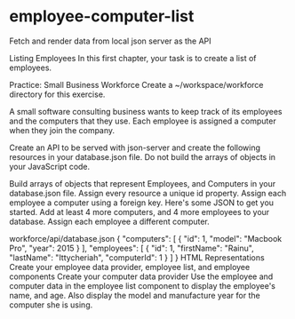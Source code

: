 # employee-computer-list
Fetch and render data from local json server as the API

Listing Employees
In this first chapter, your task is to create a list of employees.

Practice: Small Business Workforce
Create a ~/workspace/workforce directory for this exercise.

A small software consulting business wants to keep track of its employees and the computers that they use. Each employee is assigned a computer when they join the company.

Create an API to be served with json-server and create the following resources in your database.json file. Do not build the arrays of objects in your JavaScript code.

Build arrays of objects that represent Employees, and Computers in your database.json file.
Assign every resource a unique id property.
Assign each employee a computer using a foreign key.
Here's some JSON to get you started. Add at least 4 more computers, and 4 more employees to your database. Assign each employee a different computer.

workforce/api/database.json
{
    "computers": [
        {
            "id": 1,
            "model": "Macbook Pro",
            "year": 2015
        }
    ],
    "employees": [
        {
            "id": 1,
            "firstName": "Rainu",
            "lastName": "Ittycheriah",
            "computerId": 1
        }
    ]
}
HTML Representations
Create your employee data provider, employee list, and employee components
Create your computer data provider
Use the employee and computer data in the employee list component to display the employee's name, and age. Also display the model and manufacture year for the computer she is using.
